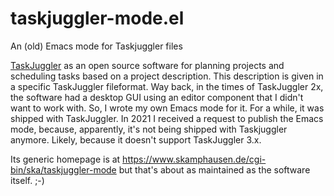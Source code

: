 # taskjuggler-mode.el
An (old) Emacs mode for Taskjuggler files

[TaskJuggler](https://taskjuggler.org/) as an open source software for planning projects and scheduling tasks based on a project description. This description is given in a specific TaskJuggler fileformat. Way back, in the times of TaskJuggler 2x, the software had a desktop GUI using an editor component that I didn't want to work with. So, I wrote my own Emacs mode for it. For a while, it was shipped with TaskJuggler. In 2021 I received a request to publish the Emacs mode, because, apparently, it's not being shipped with Taskjuggler anymore. Likely, because it doesn't support TaskJuggler 3.x.

Its generic homepage is at https://www.skamphausen.de/cgi-bin/ska/taskjuggler-mode but that's about as maintained as the software itself. ;-)
